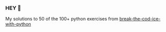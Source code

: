 ### HEY 👋 
My solutions to 50 of the 100+ python exercises from [break-the-cod-ice-with-python](https://github.com/darkprinx/break-the-ice-with-python)
